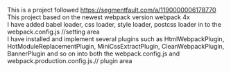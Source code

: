 This is a project followed https://segmentfault.com/a/1190000006178770  
This project based on the newest webpack version webpack 4x   
I have added babel loader, css loader, style loader, postcss loader in to the webpack.config.js //setting area  
I have installed and implement several plugins such as HtmlWebpackPlugin, HotModuleReplacementPlugin, MiniCssExtractPlugin, 
CleanWebpackPlugin, BannerPlugin and so on into both the webpack.config.js and webpack.production.config.js.// plugin area  
